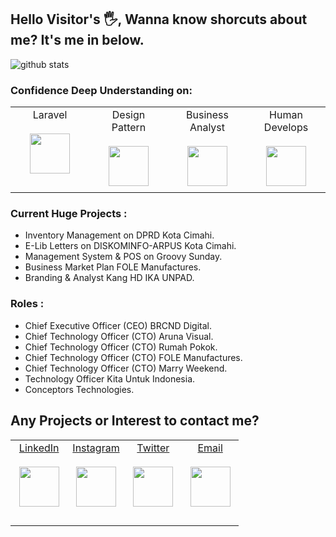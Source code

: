 ## Hello Visitor's 🖐, Wanna know shorcuts about me? It's me in below.

![github stats](https://github-readme-stats.vercel.app/api?username=farridkun&show_icons=true)

### Confidence Deep Understanding on:  
<table>
  <tbody>
    <tr valign="top">
      <td width="25%" align="center" style="padding-bottom: 30px">
        <span>Laravel</span><br><br> 
        <img height="64px" src="#">
      </td>
      <td width="25%" align="center">
        <span>Design Pattern</span><br><br> 
        <img height="64px" src="#">
      </td>
      <td width="25%" align="center">
        <span>Business Analyst</span><br><br> 
        <img height="64px" src="#">
      </td>
      <td width="25%" align="center">
        <span>Human Develops</span><br><br> 
        <img height="64px" src="#">
      </td>
    </tr>
  </tbody>
</table>


### Current Huge Projects : 
- Inventory Management on DPRD Kota Cimahi.
- E-Lib Letters on DISKOMINFO-ARPUS Kota Cimahi.
- Management System & POS on Groovy Sunday.  
- Business Market Plan FOLE Manufactures.  
- Branding & Analyst Kang HD IKA UNPAD.  

### Roles :
- Chief Executive Officer (CEO) BRCND Digital.
- Chief Technology Officer (CTO) Aruna Visual.
- Chief Technology Officer (CTO) Rumah Pokok.
- Chief Technology Officer (CTO) FOLE Manufactures.
- Chief Technology Officer (CTO) Marry Weekend.
- Technology Officer Kita Untuk Indonesia.
- Conceptors Technologies.

## Any Projects or Interest to contact me?
<table>
  <tbody>
    <tr valign="top">
      <td width="25%" align="center" style="padding-bottom: 30px">
        <span><a target="_blank" href="https://linkedin.com/in/farridkun">LinkedIn</a></span><br><br> 
        <img height="64px" src="#">
      </td>
      <td width="25%" align="center">
        <span><a target="_blank" href="https://instagram.com/farrid_jr">Instagram</a></span><br><br> 
        <img height="64px" src="#">
      </td>
      <td width="25%" align="center">
        <span><a target="_blank" href="https://twitter.com/kuntoro_farrid">Twitter</a></span><br><br> 
        <img height="64px" src="#">
      </td>
      <td width="25%" align="center">
        <span><a target="_blank" href="mailto:farridguntoro@gmail.com">Email</a></span><br><br> 
        <img height="64px" src="#">
      </td>
    </tr>
  </tbody>
</table>

